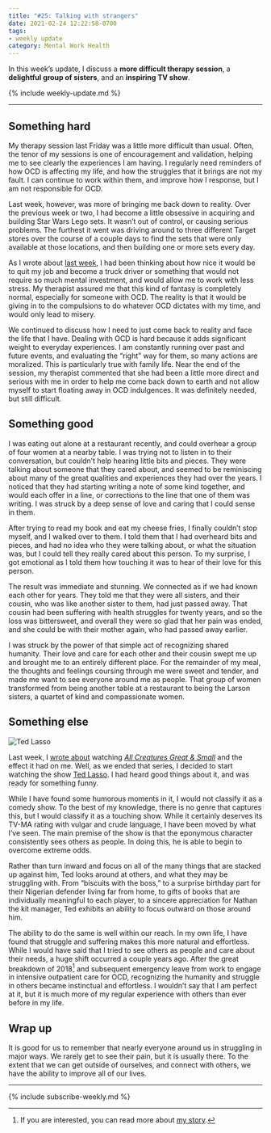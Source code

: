 ```yaml
---
title: "#25: Talking with strangers"
date: 2021-02-24 12:22:58-0700
tags:
- weekly update
category: Mental Work Health
---
```


In this week’s update, I discuss a **more difficult therapy session**, a **delightful group of sisters**, and an **inspiring TV show**.

{% include weekly-update.md %}

***

## Something hard

My therapy session last Friday was a little more difficult than usual. Often, the tenor of my sessions is one of encouragement and validation, helping me to see clearly the experiences I am having. I regularly need reminders of how OCD is affecting my life, and how the struggles that it brings are not my fault. I can continue to work within them, and improve how I response, but I am not responsible for OCD.

Last week, however, was more of bringing me back down to reality. Over the previous week or two, I had become a little obsessive in acquiring and building Star Wars Lego sets. It wasn’t out of control, or causing serious problems. The furthest it went was driving around to three different Target stores over the course of a couple days to find the sets that were only available at those locations, and then building one or more sets every day.

As I wrote about [last week](https://www.mentalworkhealth.org/2021/02/17/crying-at-tv.html), I had been thinking about how nice it would be to quit my job and become a truck driver or something that would not require so much mental investment, and would allow me to work with less stress. My therapist assured me that this kind of fantasy is completely normal, especially for someone with OCD. The reality is that it would be giving in to the compulsions to do whatever OCD dictates with my time, and would only lead to misery.

We continued to discuss how I need to just come back to reality and face the life that I have. Dealing with OCD is hard because it adds significant weight to everyday experiences. I am constantly running over past and future events, and evaluating the “right” way for them, so many actions are moralized. This is particularly true with family life. Near the end of the session, my therapist commented that she had been a little more direct and serious with me in order to help me come back down to earth and not allow myself to start floating away in OCD indulgences. It was definitely needed, but still difficult.


## Something good

I was eating out alone at a restaurant recently, and could overhear a group of four women at a nearby table. I was trying not to listen in to their conversation, but couldn’t help hearing little bits and pieces. They were talking about someone that they cared about, and seemed to be reminiscing about many of the great qualities and experiences they had over the years. I noticed that they had starting writing a note of some kind together, and would each offer in a line, or corrections to the line that one of them was writing. I was struck by a deep sense of love and caring that I could sense in them.

After trying to read my book and eat my cheese fries, I finally couldn’t stop myself, and I walked over to them. I told them that I had overheard bits and pieces, and had no idea who they were talking about, or what the situation was, but I could tell they really cared about this person. To my surprise, I got emotional as I told them how touching it was to hear of their love for this person.

The result was immediate and stunning. We connected as if we had known each other for years. They told me that they were all sisters, and their cousin, who was like another sister to them, had just passed away. That cousin had been suffering with health struggles for twenty years, and so the loss was bittersweet, and overall they were so glad that her pain was ended, and she could be with their mother again, who had passed away earlier.

I was struck by the power of that simple act of recognizing shared humanity. Their love and care for each other and their cousin swept me up and brought me to an entirely different place. For the remainder of my meal, the thoughts and feelings coursing through me were sweet and tender, and made me want to see everyone around me as people. That group of women transformed from being another table at a restaurant to being the Larson sisters, a quartet of kind and compassionate women.


## Something else

![Ted Lasso](https://www.mentalworkhealth.org/uploads/2021/5f1055a535.jpg)

Last week, I [wrote about](https://www.mentalworkhealth.org/2021/02/17/crying-at-tv.html) watching [*All Creatures Great & Small*](https://en.wikipedia.org/wiki/All_Creatures_Great_and_Small_(2020_TV_series)) and the effect it had on me. Well, as we ended that series, I decided to start watching the show [Ted Lasso](https://en.wikipedia.org/wiki/Ted_Lasso_(TV_series)). I had heard good things about it, and was ready for something funny.

While I have found some humorous moments in it, I would not classify it as a comedy show. To the best of my knowledge, there is no genre that captures this, but I would classify it as a touching show. While it certainly deserves its TV-MA rating with vulgar and crude language, I have been moved by what I’ve seen. The main premise of the show is that the eponymous character consistently sees others as people. In doing this, he is able to begin to overcome extreme odds.

Rather than turn inward and focus on all of the many things that are stacked up against him, Ted looks around at others, and what they may be struggling with. From “biscuits with the boss,” to a surprise birthday part for their Nigerian defender living far from home, to gifts of books that are individually meaningful to each player, to a sincere appreciation for Nathan the kit manager, Ted exhibits an ability to focus outward on those around him.

The ability to do the same is well within our reach. In my own life, I have found that struggle and suffering makes this more natural and effortless. While I would have said that I tried to see others as people and care about their needs, a huge shift occurred a couple years ago. After the great breakdown of 2018[^1] and subsequent emergency leave from work to engage in intensive outpatient care for OCD, recognizing the humanity and struggle in others became instinctual and effortless. I wouldn’t say that I am perfect at it, but it is much more of my regular experience with others than ever before in my life.


## Wrap up

It is good for us to remember that nearly everyone around us in struggling in major ways. We rarely get to see their pain, but it is usually there. To the extent that we can get outside of ourselves, and connect with others, we have the ability to improve all of our lives.

***
{% include subscribe-weekly.md %}

[^1]: If you are interested, you can read more about [my story](https://www.mentalworkhealth.org/2019/11/09/my-story.html).